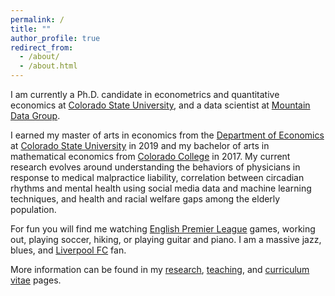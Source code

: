 ```yaml
---
permalink: /
title: ""
author_profile: true
redirect_from:
  - /about/
  - /about.html
---
```

I am currently a Ph.D. candidate in econometrics and quantitative economics at [Colorado State University](https://www.colostate.edu/), and a data scientist at [Mountain Data Group](https://www.mountaindatagroup.com/).

I earned my master of arts in economics from the [Department of Economics](http://economics.colostate.edu/) at [Colorado State University](https://www.colostate.edu/) in 2019 and my bachelor of arts in mathematical economics from [Colorado College](https://www.coloradocollege.edu/) in 2017. My current research evolves around understanding the behaviors of physicians in response to medical malpractice liability, correlation between circadian rhythms and mental health using social media data and machine learning techniques, and health and racial welfare gaps among the elderly population.

For fun you will find me watching [English Premier League](https://www.premierleague.com/) games, working out, playing soccer, hiking, or playing guitar and piano. I am a massive jazz, blues, and [Liverpool FC](https://www.liverpoolfc.com/) fan.

More information can be found in my [research](https://schinlfc.github.io/research), [teaching](https://schinlfc.github.io/teaching), and [curriculum vitae](https://schinlfc.github.io/cv) pages.
